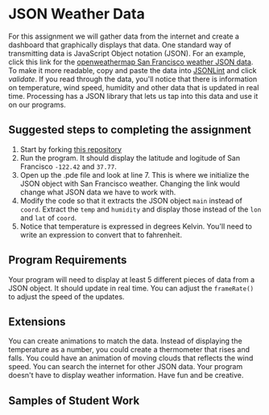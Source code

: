 JSON Weather Data
=========================
For this assignment we will gather data from the internet and create a dashboard that graphically displays that data. One standard way of transmitting data is JavaScript Object notation (JSON). For an example, click this link for the [openweathermap San Francisco weather JSON data](http://api.openweathermap.org/data/2.5/weather?q=San%20Francisco,CA). To make it more readable, copy and paste the data into [JSONLint](http://jsonlint.com/) and click *validate*. If you read through the data, you'll notice that there is information on temperature, wind speed, humidity and other data that is updated in real time. Processing has a JSON library that lets us tap into this data and use it on our programs.
 
Suggested steps to completing the assignment
--------------------------------------------
1. Start by forking [this repository](https://github.com/APCSLowell/JSONdata)
2. Run the program. It should display the latitude and logitude of San Francisco `-122.42` and `37.77`.
3. Open up the .pde file and look at line 7. This is where we initialize the JSON object with San Francisco weather. Changing the link would change what JSON data we have to work with.
4. Modify the code so that it extracts the JSON object `main` instead of `coord`. Extract the `temp` and `humidity` and display those instead of the `lon` and `lat` of `coord`.
5. Notice that temperature is expressed in degrees Kelvin. You'll need to write an expression to convert that to fahrenheit.

Program Requirements
--------------------
Your program will need to display at least 5 different pieces of data from a JSON object. It should update in real time. You can adjust the `frameRate()` to adjust the speed of the updates.

Extensions
----------
You can create animations to match the data. Instead of displaying the temperature as a number, you could create a thermometer that rises and falls. You could have an animation of moving clouds that reflects the wind speed. You can search the internet for other JSON data. Your program doesn't have to display weather information. Have fun and be creative.

Samples of Student Work
-----------------------